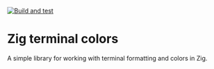 [![Build and test](https://github.com/BiscuitTin/zig-term-colors/actions/workflows/build-and-test.yml/badge.svg)](https://github.com/BiscuitTin/zig-term-colors/actions/workflows/build-and-test.yml)

# Zig terminal colors

A simple library for working with terminal formatting and colors in Zig.
